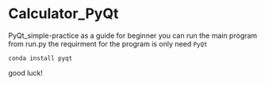 # Calculator_PyQt
PyQt_simple-practice as a guide for beginner
you can run the main program from run.py
the requirment for the program is only need `PyQt`
```
conda install pyqt
```
good luck!
